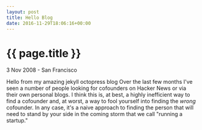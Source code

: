 ```yaml
---
layout: post
title: Hello Blog
date: 2016-11-29T18:06:16+00:00
---
```


{{ page.title  }}
================

<p class="meta">3 Nov 2008 - San Francisco</p>

Hello from my amazing jekyll octopress blog
Over the last few months I've seen a number of people looking for cofounders on
Hacker News or via their own personal blogs. I think this is, at best, a highly
inefficient way to find a cofounder and, at worst, a way to fool yourself into
finding the *wrong* cofounder. In any case, it's a naive approach to finding the
person that will need to stand by your side in the coming storm that we call
"running a startup."

